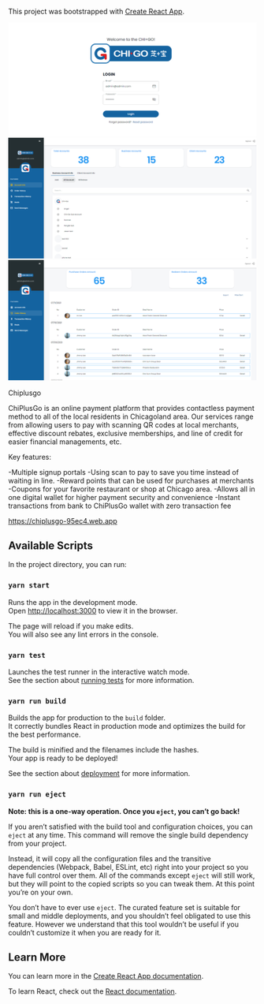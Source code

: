 This project was bootstrapped with [Create React App](https://github.com/facebook/create-react-app).


![alt text](https://github.com/Rolemodel01291/chiplusgo-admin-portal/blob/master/blobs/admin01.png?raw=true)
![alt text](https://github.com/Rolemodel01291/chiplusgo-admin-portal/blob/master/blobs/admin02.png?raw=true)
![alt text](https://github.com/Rolemodel01291/chiplusgo-admin-portal/blob/master/blobs/admin03.png?raw=true)

Chiplusgo

ChiPlusGo is an online payment platform that provides contactless payment method to all of the local residents in Chicagoland area. Our services range from allowing users to pay with scanning QR codes at local merchants, effective discount rebates, exclusive memberships, and line of credit for easier financial managements, etc.

Key features:

-Multiple signup portals -Using scan to pay to save you time instead of waiting in line. -Reward points that can be used for purchases at merchants -Coupons for your favorite restaurant or shop at Chicago area. -Allows all in one digital wallet for higher payment security and convenience -Instant transactions from bank to ChiPlusGo wallet with zero transaction fee

https://chiplusgo-95ec4.web.app

## Available Scripts

In the project directory, you can run:

### `yarn start`

Runs the app in the development mode.<br>
Open [http://localhost:3000](http://localhost:3000) to view it in the browser.

The page will reload if you make edits.<br>
You will also see any lint errors in the console.

### `yarn test`

Launches the test runner in the interactive watch mode.<br>
See the section about [running tests](https://facebook.github.io/create-react-app/docs/running-tests) for more information.

### `yarn run build`

Builds the app for production to the `build` folder.<br>
It correctly bundles React in production mode and optimizes the build for the best performance.

The build is minified and the filenames include the hashes.<br>
Your app is ready to be deployed!

See the section about [deployment](https://facebook.github.io/create-react-app/docs/deployment) for more information.

### `yarn run eject`

**Note: this is a one-way operation. Once you `eject`, you can’t go back!**

If you aren’t satisfied with the build tool and configuration choices, you can `eject` at any time. This command will remove the single build dependency from your project.

Instead, it will copy all the configuration files and the transitive dependencies (Webpack, Babel, ESLint, etc) right into your project so you have full control over them. All of the commands except `eject` will still work, but they will point to the copied scripts so you can tweak them. At this point you’re on your own.

You don’t have to ever use `eject`. The curated feature set is suitable for small and middle deployments, and you shouldn’t feel obligated to use this feature. However we understand that this tool wouldn’t be useful if you couldn’t customize it when you are ready for it.

## Learn More

You can learn more in the [Create React App documentation](https://facebook.github.io/create-react-app/docs/getting-started).

To learn React, check out the [React documentation](https://reactjs.org/).
